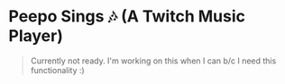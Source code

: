 # Peepo Sings 🎶 (A Twitch Music Player)

> Currently not ready. I'm working on this when I can b/c I need this functionality :)
